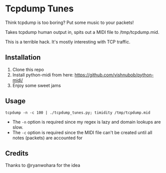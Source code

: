 # Tcpdump Tunes

Think tcpdump is too boring? Put some music to your packets!

Takes tcpdump human output in, spits out a MIDI file to /tmp/tcpdump.mid.

This is a terrible hack. It's mostly interesting with TCP traffic.

## Installation
1. Clone this repo
2. Install python-midi from here: https://github.com/vishnubob/python-midi/
3. Enjoy some sweet jams

## Usage
`tcpdump -n -c 100 | ./tcpdump_tunes.py; timidity /tmp/tcpdump.mid`

* The `-n` option is required since my regex is lazy and domain lookups are slow.
* The `-c` option is required since the MIDI file can't be created until all notes (packets) are accounted for

## Credits
Thanks to @ryanwohara for the idea
